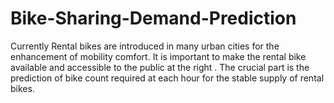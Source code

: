 # Bike-Sharing-Demand-Prediction
Currently Rental bikes are introduced in many urban cities for the enhancement of mobility comfort. It is important to make the rental bike available and accessible to the public at the right . The crucial part is the prediction of bike count required at each hour for the stable supply of rental bikes.
